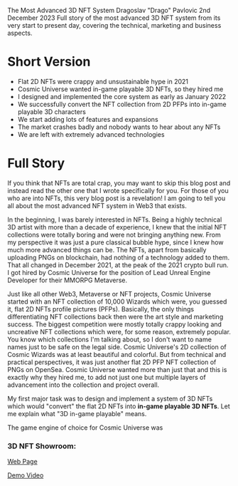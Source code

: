 The Most Advanced 3D NFT System
Dragoslav "Drago" Pavlovic
2nd December 2023
Full story of the most advanced 3D NFT system from its very start to present day, covering the technical, marketing and business aspects.

# Short Version

- Flat 2D NFTs were crappy and unsustainable hype in 2021
- Cosmic Universe wanted in-game playable 3D NFTs, so they hired me
- I designed and implemented the core system as early as January 2022
- We successfully convert the NFT collection from 2D PFPs into in-game playable 3D characters
- We start adding lots of features and expansions
- The market crashes badly and nobody wants to hear about any NFTs
- We are left with extremely advanced technologies  

# Full Story

If you think that NFTs are total crap, you may want to skip this blog post and instead read the other one that I wrote specifically for you.
For those of you who are into NFTs, this very blog post is a revelation! I am going to tell you all about the most advanced NFT system in Web3 that exists.

In the beginning, I was barely interested in NFTs. Being a highly technical 3D artist with more than a decade of experience, I knew that the initial NFT collections were totally boring and were not bringing anything new. From my perspective it was just a pure classical bubble hype, since I knew how much more advanced things can be. The NFTs, apart from basically uploading PNGs on blockchain, had nothing of a technology added to them.
That all changed in December 2021, at the peak of the 2021 crypto bull run. I got hired by Cosmic Universe for the position of Lead Unreal Engine Developer for their MMORPG Metaverse.
 
Just like all other Web3, Metaverse or NFT projects, Cosmic Universe started with an NFT collection of 10,000 Wizards which were, you guessed it, flat 2D NFTs profile pictures (PFPs).
Basically, the only things differentiating NFT collections back then were the art style and marketing success. The biggest competition were mostly totally crappy looking and uncreative NFT collections which were, for some reason, extremely popular. You know which collections I'm talking about, so I don't want to name names just to be safe on the legal side.
Cosmic Universe's 2D collection of Cosmic Wizards was at least beautiful and colorful. But from technical and practical perspectives, it was just another flat 2D PFP NFT collection of PNGs on OpenSea. Cosmic Universe wanted more than just that and this is exactly why they hired me, to add not just one but multiple layers of advancement into the collection and project overall.

My first major task was to design and implement a system of 3D NFTs which would "convert" the flat 2D NFTs into **in-game playable 3D NFTs**. Let me explain what "3D in-game playable" means.


The game engine of choice for Cosmic Universe was


### 3D NFT Showroom:

[Web Page](https://valsogard.com/portfolio/3d-nft-showroom)

[Demo Video](https://www.youtube.com/watch?v=m67rhdlPDiE)